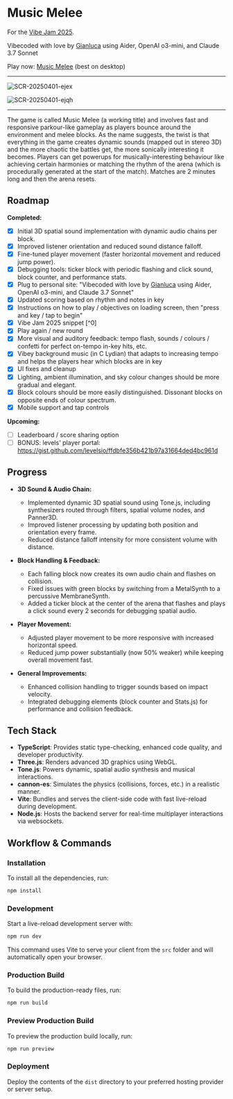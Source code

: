 # Music Melee

For the [Vibe Jam 2025](https://jam.pieter.com/). 

Vibecoded with love by [Gianluca](https://gianluca.ai) using Aider, OpenAI o3-mini, and Claude 3.7 Sonnet

Play now: [Music Melee](https://music-melee.vercel.app/) (best on desktop)

---

![SCR-20250401-ejex](https://github.com/user-attachments/assets/feecf200-64dd-4f40-bb8a-413ab4f9eeb1)

![SCR-20250401-ejqh](https://github.com/user-attachments/assets/b9e582ed-56a4-40fd-8150-1b576913e3d1)


---

The game is called Music Melee (a working title) and involves fast and responsive parkour-like gameplay as players bounce around the environment and melee blocks. As the name suggests, the twist is that everything in the game creates dynamic sounds (mapped out in stereo 3D) and the more chaotic the battles get, the more sonically interesting it becomes. Players can get powerups for musically-interesting behaviour like achieving certain harmonies or matching the rhythm of the arena (which is procedurally generated at the start of the match). Matches are 2 minutes long and then the arena resets.

## Roadmap

**Completed:**

- [x] Initial 3D spatial sound implementation with dynamic audio chains per block.
- [x] Improved listener orientation and reduced sound distance falloff.
- [x] Fine-tuned player movement (faster horizontal movement and reduced jump power).
- [x] Debugging tools: ticker block with periodic flashing and click sound, block counter, and performance stats.
- [x] Plug to personal site: "Vibecoded with love by [Gianluca](https://gianluca.ai) using Aider, OpenAI o3-mini, and Claude 3.7 Sonnet"
- [x] Updated scoring based on rhythm and notes in key
- [x] Instructions on how to play / objectives on loading screen, then "press and key / tap to begin"
- [x] Vibe Jam 2025 snippet [^0]
- [x] Play again / new round
- [x] More visual and auditory feedback: tempo flash, sounds / colours / confetti for perfect on-tempo in-key hits, etc.
- [x] Vibey background music (in C Lydian) that adapts to increasing tempo and helps the players hear which blocks are in key
- [x] UI fixes and cleanup
- [x] Lighting, ambient illumination, and sky colour changes should be more gradual and elegant.
- [x] Block colours should be more easily distinguished. Dissonant blocks on opposite ends of colour spectrum.
- [x] Mobile support and tap controls

**Upcoming:**

- [ ] Leaderboard / score sharing option
- [ ] BONUS: levels' player portal: https://gist.github.com/levelsio/ffdbfe356b421b97a31664ded4bc961d

## Progress

- **3D Sound & Audio Chain:**

  - Implemented dynamic 3D spatial sound using Tone.js, including synthesizers routed through filters, spatial volume nodes, and Panner3D.
  - Improved listener processing by updating both position and orientation every frame.
  - Reduced distance falloff intensity for more consistent volume with distance.

- **Block Handling & Feedback:**

  - Each falling block now creates its own audio chain and flashes on collision.
  - Fixed issues with green blocks by switching from a MetalSynth to a percussive MembraneSynth.
  - Added a ticker block at the center of the arena that flashes and plays a click sound every 2 seconds for debugging spatial audio.

- **Player Movement:**

  - Adjusted player movement to be more responsive with increased horizontal speed.
  - Reduced jump power substantially (now 50% weaker) while keeping overall movement fast.

- **General Improvements:**
  - Enhanced collision handling to trigger sounds based on impact velocity.
  - Integrated debugging elements (block counter and Stats.js) for performance and collision feedback.

## Tech Stack

- **TypeScript**: Provides static type-checking, enhanced code quality, and developer productivity.
- **Three.js**: Renders advanced 3D graphics using WebGL.
- **Tone.js**: Powers dynamic, spatial audio synthesis and musical interactions.
- **cannon-es**: Simulates the physics (collisions, forces, etc.) in a realistic manner.
- **Vite**: Bundles and serves the client-side code with fast live-reload during development.
- **Node.js**: Hosts the backend server for real-time multiplayer interactions via websockets.

## Workflow & Commands

### Installation

To install all the dependencies, run:

```bash
npm install
```

### Development

Start a live-reload development server with:

```bash
npm run dev
```

This command uses Vite to serve your client from the `src` folder and will automatically open your browser.

### Production Build

To build the production-ready files, run:

```bash
npm run build
```

### Preview Production Build

To preview the production build locally, run:

```bash
npm run preview
```

### Deployment

Deploy the contents of the `dist` directory to your preferred hosting provider or server setup.
